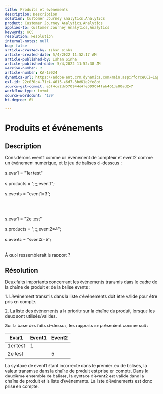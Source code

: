 ```yaml
---
title: Produits et événements
description: Description
solution: Customer Journey Analytics,Analytics
product: Customer Journey Analytics,Analytics
applies-to: Customer Journey Analytics,Analytics
keywords: KCS
resolution: Resolution
internal-notes: null
bug: false
article-created-by: Ishan Sinha
article-created-date: 5/4/2022 11:52:17 AM
article-published-by: Ishan Sinha
article-published-date: 5/4/2022 11:52:38 AM
version-number: 2
article-number: KA-15024
dynamics-url: https://adobe-ent.crm.dynamics.com/main.aspx?forceUCI=1&pagetype=entityrecord&etn=knowledgearticle&id=74b539a1-a0cb-ec11-a7b5-6045bd00db25
exl-id: 22c030c4-71c4-4615-a6d7-3bd61e2fe8dd
source-git-commit: e8f4ca2dd578944d4fe399074fab461de88ad247
workflow-type: tm+mt
source-wordcount: '159'
ht-degree: 6%

---
```


# Produits et événements

## Description


Considérons event1 comme un événement de compteur et event2 comme un événement numérique, et le jeu de balises ci-dessous :
<br><br>s.evar1 = &quot;1er test&quot;<br><br>s.products = &quot;;;;;event1&quot;;<br><br>s.events = &quot;event1=3&quot;;<br><br>

<br><br>s.evar1 = &quot;2e test&quot;<br><br>s.products = &quot;;;;;event2=4&quot;;<br><br>s.events = &quot;event2=5&quot;;
<br> <br><br>
À quoi ressemblerait le rapport ?


## Résolution


Deux faits importants concernant les événements transmis dans le cadre de la chaîne de produit et de la balise events :

1. L’événement transmis dans la liste d’événements doit être valide pour être pris en compte.

2. La liste des événements a la priorité sur la chaîne du produit, lorsque les deux sont utilisés/valides.

Sur la base des faits ci-dessus, les rapports se présentent comme suit :


| Evar1 | Event1 | Event2 |
| --- | --- | --- |
| 1er test | 1 |   |
| 2e test |   | 5 |




La syntaxe de event1 étant incorrecte dans le premier jeu de balises, la valeur transmise dans la chaîne de produit est prise en compte. Dans le deuxième ensemble de balises, la syntaxe d’event2 est valide dans la chaîne de produit et la liste d’événements. La liste d’événements est donc prise en compte.
